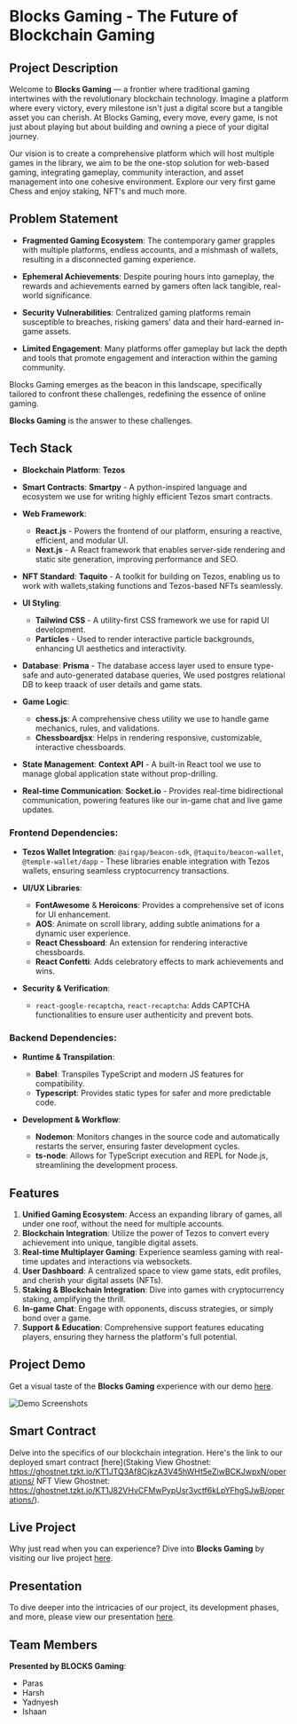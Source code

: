 # Blocks Gaming - The Future of Blockchain Gaming

## Project Description

Welcome to **Blocks Gaming** — a frontier where traditional gaming intertwines with the revolutionary blockchain technology. Imagine a platform where every victory, every milestone isn't just a digital score but a tangible asset you can cherish. At Blocks Gaming, every move, every game, is not just about playing but about building and owning a piece of your digital journey.

Our vision is to create a comprehensive platform which will host multiple games in the library, we aim to be the one-stop solution for web-based gaming, integrating gameplay, community interaction, and asset management into one cohesive environment. Explore our very first game Chess and enjoy staking, NFT's and much more.

## Problem Statement


- **Fragmented Gaming Ecosystem**: The contemporary gamer grapples with multiple platforms, endless accounts, and a mishmash of wallets, resulting in a disconnected gaming experience.

- **Ephemeral Achievements**: Despite pouring hours into gameplay, the rewards and achievements earned by gamers often lack tangible, real-world significance.

- **Security Vulnerabilities**: Centralized gaming platforms remain susceptible to breaches, risking gamers' data and their hard-earned in-game assets.

- **Limited Engagement**: Many platforms offer gameplay but lack the depth and tools that promote engagement and interaction within the gaming community.

Blocks Gaming emerges as the beacon in this landscape, specifically tailored to confront these challenges, redefining the essence of online gaming.


**Blocks Gaming** is the answer to these challenges.


## Tech Stack

- **Blockchain Platform**: **Tezos** 
  
- **Smart Contracts**: **Smartpy** - A python-inspired language and ecosystem we use for writing highly efficient Tezos smart contracts.
  
- **Web Framework**: 
    - **React.js** - Powers the frontend of our platform, ensuring a reactive, efficient, and modular UI.
    - **Next.js** - A React framework that enables server-side rendering and static site generation, improving performance and SEO.

- **NFT Standard**: **Taquito** - A toolkit for building on Tezos, enabling us to work with wallets,staking functions and Tezos-based NFTs seamlessly.

- **UI Styling**: 
    - **Tailwind CSS** - A utility-first CSS framework we use for rapid UI development.
    - **Particles** - Used to render interactive particle backgrounds, enhancing UI aesthetics and interactivity.

- **Database**: **Prisma** - The database access layer used to ensure type-safe and auto-generated database queries, We used postgres relational DB to keep traack of user details and game stats.

- **Game Logic**: 
  - **chess.js**: A comprehensive chess utility we use to handle game mechanics, rules, and validations.
  - **Chessboardjsx**: Helps in rendering responsive, customizable, interactive chessboards.

- **State Management**: **Context API** - A built-in React tool we use to manage global application state without prop-drilling.

- **Real-time Communication**: **Socket.io** - Provides real-time bidirectional communication, powering features like our in-game chat and live game updates.

### Frontend Dependencies:

- **Tezos Wallet Integration**: `@airgap/beacon-sdk`, `@taquito/beacon-wallet`, `@temple-wallet/dapp` - These libraries enable integration with Tezos wallets, ensuring seamless cryptocurrency transactions.

- **UI/UX Libraries**: 
  - **FontAwesome** & **Heroicons**: Provides a comprehensive set of icons for UI enhancement.
  - **AOS**: Animate on scroll library, adding subtle animations for a dynamic user experience.
  - **React Chessboard**: An extension for rendering interactive chessboards.
  - **React Confetti**: Adds celebratory effects to mark achievements and wins.

- **Security & Verification**:
  - `react-google-recaptcha`, `react-recaptcha`: Adds CAPTCHA functionalities to ensure user authenticity and prevent bots.

### Backend Dependencies:

- **Runtime & Transpilation**:
  - **Babel**: Transpiles TypeScript and modern JS features for compatibility.
  - **Typescript**: Provides static types for safer and more predictable code.
  
- **Development & Workflow**:
  - **Nodemon**: Monitors changes in the source code and automatically restarts the server, ensuring faster development cycles.
  - **ts-node**: Allows for TypeScript execution and REPL for Node.js, streamlining the development process.


## Features

1. **Unified Gaming Ecosystem**: Access an expanding library of games, all under one roof, without the need for multiple accounts.
2. **Blockchain Integration**: Utilize the power of Tezos to convert every achievement into unique, tangible digital assets.
3. **Real-time Multiplayer Gaming**: Experience seamless gaming with real-time updates and interactions via websockets.
4. **User Dashboard**: A centralized space to view game stats, edit profiles, and cherish your digital assets (NFTs).
5. **Staking & Blockchain Integration**: Dive into games with cryptocurrency staking, amplifying the thrill.
6. **In-game Chat**: Engage with opponents, discuss strategies, or simply bond over a game.
7. **Support & Education**: Comprehensive support features educating players, ensuring they harness the platform's full potential.

## Project Demo

Get a visual taste of the **Blocks Gaming** experience with our demo [here](demo_video_link). 

![Demo Screenshots](demo_screenshots.png)

## Smart Contract

Delve into the specifics of our blockchain integration. Here's the link to our deployed smart contract [here](Staking View Ghostnet: https://ghostnet.tzkt.io/KT1JTQ3Af8CjkzA3V45hWHt5eZiwBCKJwpxN/operations/
NFT View Ghostnet: https://ghostnet.tzkt.io/KT1J82VHvCFMwPypUsr3vctf6kLpYFhgSJwB/operations/).

## Live Project

Why just read when you can experience? Dive into **Blocks Gaming** by visiting our live project [here](live_project_link). 

## Presentation

To dive deeper into the intricacies of our project, its development phases, and more, please view our presentation [here](ppt_link).

## Team Members

**Presented by BLOCKS Gaming**:
- Paras
- Harsh
- Yadnyesh
- Ishaan

